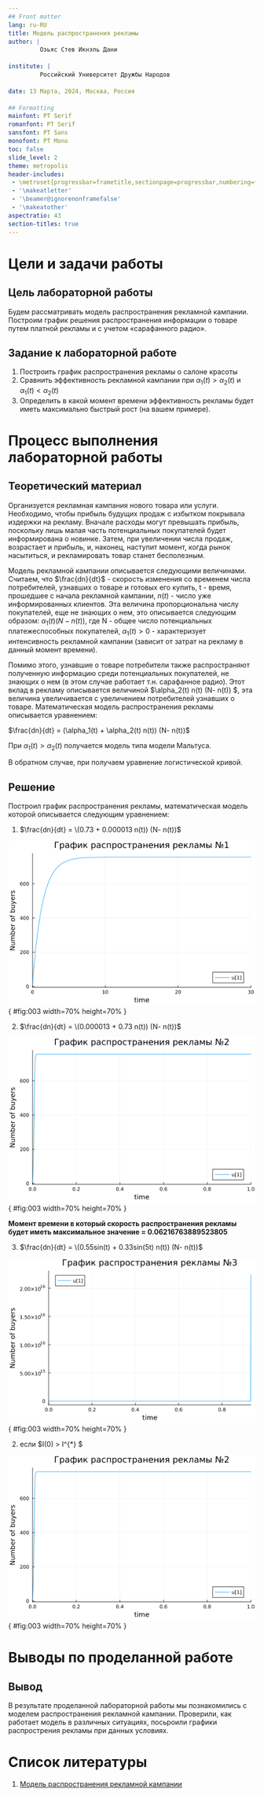 ```yaml
---
## Front matter
lang: ru-RU
title: Модель распространения рекламы
author: |
         Озьяс Стев Икнэль Дани

institute: |
         Российский Университет Дружбы Народов

date: 13 Марта, 2024, Москва, Россия

## Formatting
mainfont: PT Serif
romanfont: PT Serif
sansfont: PT Sans
monofont: PT Mono
toc: false
slide_level: 2
theme: metropolis
header-includes: 
 - \metroset{progressbar=frametitle,sectionpage=progressbar,numbering=fraction}
 - '\makeatletter'
 - '\beamer@ignorenonframefalse'
 - '\makeatother'
aspectratio: 43
section-titles: true
---
```


# Цели и задачи работы

## Цель лабораторной работы
 
Будем рассматривать модель распространения рекламной кампании.  Построим график решения распространения информации о товаре путем платной
рекламы и с учетом «сарафанного радио».

## Задание к лабораторной работе

1. Построить график распространения рекламы о салоне красоты
2. Сравнить эффективность рекламной кампании при $\alpha_1(t) > \alpha_2(t)$ и $\alpha_1(t) < \alpha_2(t)$
3. Определить в какой момент времени эффективность рекламы будет иметь максимально быстрый рост (на вашем примере).


# Процесс выполнения лабораторной работы

## Теоретический материал 
Организуется рекламная кампания нового товара или услуги. Необходимо, чтобы прибыль будущих продаж с избытком покрывала издержки на рекламу. Вначале расходы могут превышать прибыль, поскольку лишь малая часть потенциальных покупателей будет информирована о новинке. Затем, при увеличении числа продаж, возрастает и прибыль, и, наконец, наступит момент, когда рынок насытиться, и рекламировать товар станет бесполезным.

Модель рекламной кампании описывается следующими величинами. Считаем, что $\frac{dn}{dt}$ - скорость изменения со временем числа потребителей, узнавших о товаре и готовых его купить, t - время, прошедшее с начала рекламной кампании, $n(t)$ - число уже информированных клиентов. Эта величина пропорциональна числу покупателей, еще не знающих о нем, это описывается следующим образом: $\alpha_1(t)(N- n(t))$, где N - общее число потенциальных платежеспособных покупателей, $\alpha_1(t) > 0$ - характеризует интенсивность рекламной кампании (зависит от затрат на рекламу в данный момент времени).


Помимо этого, узнавшие о товаре потребители также распространяют полученную информацию среди потенциальных покупателей, не знающих о нем (в этом случае работает т.н. сарафанное радио). Этот вклад в рекламу описывается величиной $\alpha_2(t) n(t) (N- n(t)) $, эта величина увеличивается с увеличением потребителей узнавших о товаре. Математическая модель распространения рекламы описывается уравнением:


$\frac{dn}{dt} = (\alpha_1(t) + \alpha_2(t) n(t)) (N- n(t))$

При $\alpha_1(t) > \alpha_2(t)$ получается модель типа модели Мальтуса.

В обратном случае, при получаем уравнение логистической кривой.


## Решение

Построил график распространения рекламы, математическая модель которой описывается
следующим уравнением:

1. $\frac{dn}{dt} = \(0.73 + 0.000013 n(t)) (N- n(t))$ 

![График распространения рекламы №1 (Julia)](image/image1.png){ #fig:003 width=70% height=70% }



2. $\frac{dn}{dt} = \(0.000013 + 0.73 n(t)) (N- n(t))$

![График распространения рекламы №2 (Julia)](image/image2.png){ #fig:003 width=70% height=70% }

**Момент времени в который скорость распространения рекламы будет иметь максимальное значение = 0.06216763889523805**


3. $\frac{dn}{dt} = \(0.55sin(t) + 0.33sin(5t) n(t)) (N- n(t))$

![График распространения рекламы №3 (Julia)](image/image3.png){ #fig:003 width=70% height=70% }


2. если  $I(0) > I^{*} $

![Динамика изменения числа людей 2 (Julia)](image/image2.png){ #fig:003 width=70% height=70% }


# Выводы по проделанной работе

## Вывод

В результате проделанной лабораторной работы мы познакомились с моделем распространения рекламной кампании. Проверили, как работает модель в различных ситуациях, посьроили графики распрострения рекламы при данных условиях.

# Список литературы

1. [Модель распространения рекламной кампании](https://anylogic.help/ru/tutorials/system-dynamics/12-promotion-strategy.html)